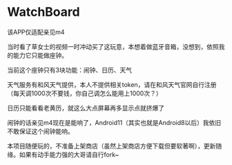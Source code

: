 # WatchBoard

该APP仅适配亲见m4

当时看了草女士的视频一时冲动买了这玩意，本想着做蓝牙音箱，没想到，依照我的能力它只能做座钟。

当前这个座钟只有3块功能：闹钟、日历、天气

天气服务有和风天气提供，本人不提供相关token，请在和风天气官网自行注册（每天调1000次不要钱，你自己调怎么能用上1000次？）

日历只能看看老黄历，就这么大点屏幕再多显示点就挤爆了

闹钟的话亲见m4现在是能响了，Android11（其实也就是Android8以后）我依旧不敢保证这个闹钟能响。

本项目随便玩的，不准备上架商店（虽然上架商店方便下载但要软著啊），更新随缘。如果有动手能力强的大哥请自行fork~

